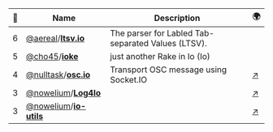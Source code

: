 |:star2: | Name | Description | 🌍|
|---|---|---|---|
|6|[@aereal](https://github.com/aereal)/[**ltsv.io**](https://github.com/aereal/ltsv.io)|The parser for Labled Tab-separated Values (LTSV).||
|5|[@cho45](https://github.com/cho45)/[**ioke**](https://github.com/cho45/ioke)|just another Rake in Io (Io)||
|4|[@nulltask](https://github.com/nulltask)/[**osc.io**](https://github.com/nulltask/osc.io)|Transport OSC message using Socket.IO|[:arrow_upper_right:](http://uniba.jp/osc.io)|
|3|[@nowelium](https://github.com/nowelium)/[**Log4Io**](https://github.com/nowelium/Log4Io)||[:arrow_upper_right:](http://svn.coderepos.org/share/lang/io/Log4Io/)|
|3|[@nowelium](https://github.com/nowelium)/[**io-utils**](https://github.com/nowelium/io-utils)||[:arrow_upper_right:](http://blog.xole.net/)|


